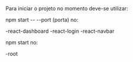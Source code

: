 Para iniciar o projeto no momento deve-se utilizar:

npm start -- --port (porta) no:

-react-dashboard
-react-login
-react-navbar

npm start no:

-root